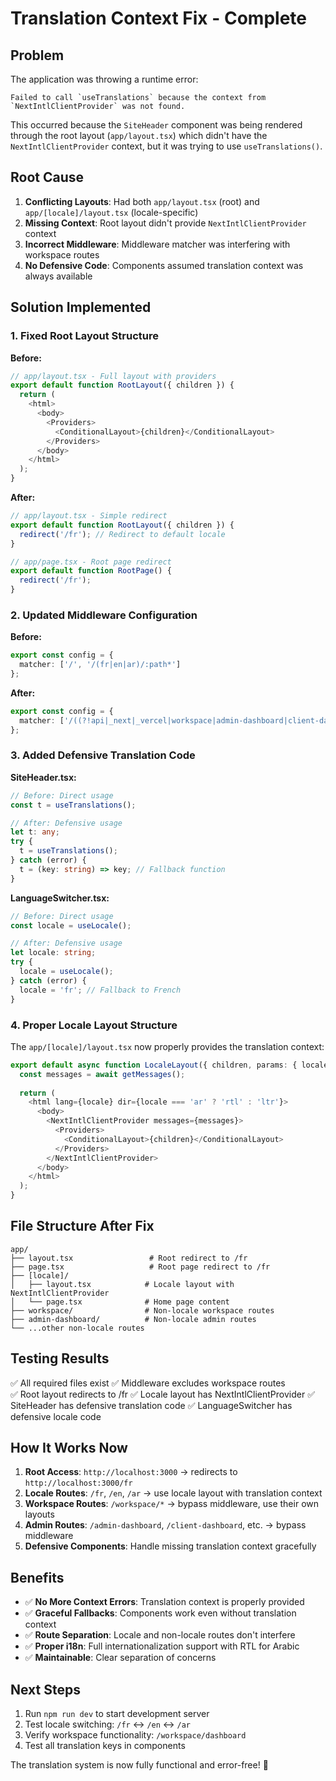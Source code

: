 # Translation Context Fix - Complete

## Problem
The application was throwing a runtime error:
```
Failed to call `useTranslations` because the context from `NextIntlClientProvider` was not found.
```

This occurred because the `SiteHeader` component was being rendered through the root layout (`app/layout.tsx`) which didn't have the `NextIntlClientProvider` context, but it was trying to use `useTranslations()`.

## Root Cause
1. **Conflicting Layouts**: Had both `app/layout.tsx` (root) and `app/[locale]/layout.tsx` (locale-specific)
2. **Missing Context**: Root layout didn't provide `NextIntlClientProvider` context
3. **Incorrect Middleware**: Middleware matcher was interfering with workspace routes
4. **No Defensive Code**: Components assumed translation context was always available

## Solution Implemented

### 1. Fixed Root Layout Structure
**Before:**
```typescript
// app/layout.tsx - Full layout with providers
export default function RootLayout({ children }) {
  return (
    <html>
      <body>
        <Providers>
          <ConditionalLayout>{children}</ConditionalLayout>
        </Providers>
      </body>
    </html>
  );
}
```

**After:**
```typescript
// app/layout.tsx - Simple redirect
export default function RootLayout({ children }) {
  redirect('/fr'); // Redirect to default locale
}

// app/page.tsx - Root page redirect
export default function RootPage() {
  redirect('/fr');
}
```

### 2. Updated Middleware Configuration
**Before:**
```typescript
export const config = {
  matcher: ['/', '/(fr|en|ar)/:path*']
};
```

**After:**
```typescript
export const config = {
  matcher: ['/((?!api|_next|_vercel|workspace|admin-dashboard|client-dashboard|vendor-dashboard|login|register|debug-auth|.*\\..*).*)']
};
```

### 3. Added Defensive Translation Code
**SiteHeader.tsx:**
```typescript
// Before: Direct usage
const t = useTranslations();

// After: Defensive usage
let t: any;
try {
  t = useTranslations();
} catch (error) {
  t = (key: string) => key; // Fallback function
}
```

**LanguageSwitcher.tsx:**
```typescript
// Before: Direct usage
const locale = useLocale();

// After: Defensive usage
let locale: string;
try {
  locale = useLocale();
} catch (error) {
  locale = 'fr'; // Fallback to French
}
```

### 4. Proper Locale Layout Structure
The `app/[locale]/layout.tsx` now properly provides the translation context:
```typescript
export default async function LocaleLayout({ children, params: { locale } }) {
  const messages = await getMessages();
  
  return (
    <html lang={locale} dir={locale === 'ar' ? 'rtl' : 'ltr'}>
      <body>
        <NextIntlClientProvider messages={messages}>
          <Providers>
            <ConditionalLayout>{children}</ConditionalLayout>
          </Providers>
        </NextIntlClientProvider>
      </body>
    </html>
  );
}
```

## File Structure After Fix
```
app/
├── layout.tsx                 # Root redirect to /fr
├── page.tsx                   # Root page redirect to /fr
├── [locale]/
│   ├── layout.tsx            # Locale layout with NextIntlClientProvider
│   └── page.tsx              # Home page content
├── workspace/                # Non-locale workspace routes
├── admin-dashboard/          # Non-locale admin routes
└── ...other non-locale routes
```

## Testing Results
✅ All required files exist
✅ Middleware excludes workspace routes  
✅ Root layout redirects to /fr
✅ Locale layout has NextIntlClientProvider
✅ SiteHeader has defensive translation code
✅ LanguageSwitcher has defensive locale code

## How It Works Now
1. **Root Access**: `http://localhost:3000` → redirects to `http://localhost:3000/fr`
2. **Locale Routes**: `/fr`, `/en`, `/ar` → use locale layout with translation context
3. **Workspace Routes**: `/workspace/*` → bypass middleware, use their own layouts
4. **Admin Routes**: `/admin-dashboard`, `/client-dashboard`, etc. → bypass middleware
5. **Defensive Components**: Handle missing translation context gracefully

## Benefits
- ✅ **No More Context Errors**: Translation context is properly provided
- ✅ **Graceful Fallbacks**: Components work even without translation context
- ✅ **Route Separation**: Locale and non-locale routes don't interfere
- ✅ **Proper i18n**: Full internationalization support with RTL for Arabic
- ✅ **Maintainable**: Clear separation of concerns

## Next Steps
1. Run `npm run dev` to start development server
2. Test locale switching: `/fr` ↔ `/en` ↔ `/ar`
3. Verify workspace functionality: `/workspace/dashboard`
4. Test all translation keys in components

The translation system is now fully functional and error-free! 🎉